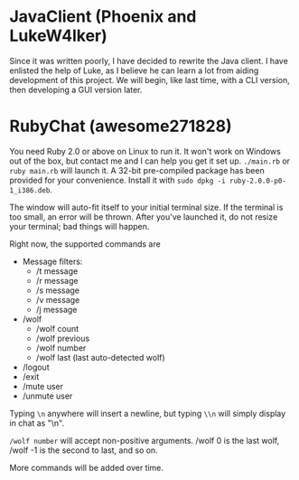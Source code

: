 JavaClient (Phoenix and LukeW4lker)
===================================

Since it was written poorly, I have decided to rewrite the Java client. I have enlisted the help of Luke, as I believe he can learn a lot from aiding development of this project. We will begin, like last time, with a CLI version, then developing a GUI version later.

RubyChat (awesome271828)
=====================

You need Ruby 2.0 or above on Linux to run it. It won't work on Windows out of the box, but contact me and I can help you get it set up.
`./main.rb` or `ruby main.rb` will launch it. A 32-bit pre-compiled package has been provided for your convenience.
Install it with `sudo dpkg -i ruby-2.0.0-p0-1_i386.deb`.

The window will auto-fit itself to your initial terminal size. If the terminal is too small, an error will be thrown.
After you've launched it, do not resize your terminal; bad things will happen.

Right now, the supported commands are
* Message filters:
    * /t message
    * /r message
    * /s message
    * /v message
    * /j message
* /wolf
  * /wolf count
  * /wolf previous
  * /wolf number
  * /wolf last (last auto-detected wolf)
* /logout
* /exit
* /mute user
* /unmute user

Typing `\n` anywhere will insert a newline, but typing `\\n` will simply display in chat as "\n".

`/wolf number` will accept non-positive arguments. /wolf 0 is the last wolf, /wolf -1 is the second to last, and so on.

More commands will be added over time.
